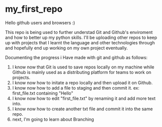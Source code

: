 # my_first_repo
Hello github users and browsers :)

This repo is being used to further understad Git and Github's enviroment and how to better up my python skills. 
I'll be uploading other repos to keep up with projects that I learnt the language and other technologies through and hopefully end up working on my own project eventually. 

Documenting the progress i Have made with git and github as follows:
1) I know now that Git is used to save repos locally on my machine while Github is mainly used as a distributing platform for teams to work on projects.
2) I know now how to initate a repo locally and then upload it on Github.
3) I know now how to add a file to staging and then commit it. ex: first_file.txt containing "Hello"
4) I know now how to edit "first_file.txt" by renaming it and add more text into.
5) I know now how to create another txt file and commit it into the same repo.
6) next, I'm going to learn about Branching
